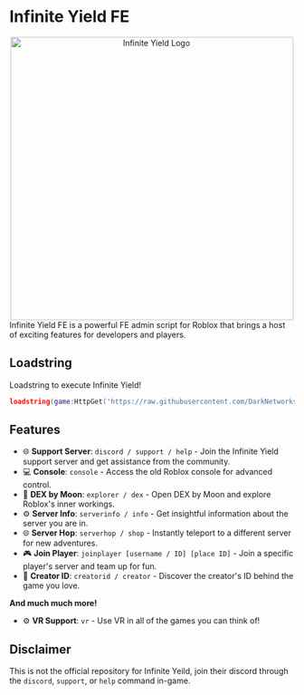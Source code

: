 # Infinite Yield FE
<div align="center">
  <img src="https://github.com/DarkNetworks/Infinite-Yield/assets/108237499/285ff938-7de6-4ad4-811e-e451d2d92694" width="500" height="500" alt="Infinite Yield Logo">
</div>
Infinite Yield FE is a powerful FE admin script for Roblox that brings a host of exciting features for developers and players.

## Loadstring

Loadstring to execute Infinite Yield!
```lua
loadstring(game:HttpGet('https://raw.githubusercontent.com/DarkNetworks/Infinite-Yield/main/latest.lua'))()
```

## Features

- 🌐 **Support Server**: `discord / support / help` - Join the Infinite Yield support server and get assistance from the community.
- 💻 **Console**: `console` - Access the old Roblox console for advanced control.
- 🚀 **DEX by Moon**: `explorer / dex` - Open DEX by Moon and explore Roblox's inner workings.
- ⚙️ **Server Info**: `serverinfo / info` - Get insightful information about the server you are in.
- 🌐 **Server Hop**: `serverhop / shop` - Instantly teleport to a different server for new adventures.
- 🎮 **Join Player**: `joinplayer [username / ID] [place ID]` - Join a specific player's server and team up for fun.
- 👤 **Creator ID**: `creatorid / creator` - Discover the creator's ID behind the game you love.

**And much much more!**

- ⚙️ **VR Support**: `vr` - Use VR in all of the games you can think of!

## Disclaimer

This is not the official repository for Infinite Yeild, join their discord through the `discord`, `support`, or `help` command in-game.
